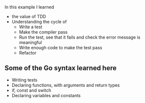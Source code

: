 In this example I learned 

* the value of TDD 
* Understanding the cycle of
    * Write a test
    * Make the compiler pass
    * Run the test, see that it fails and check the error message is meaningful
    * Write enough code to make the test pass
    * Refactor

## Some of the Go syntax learned here

* Writing tests
* Declaring functions, with arguments and return types
* if, const and switch
* Declaring variables and constants